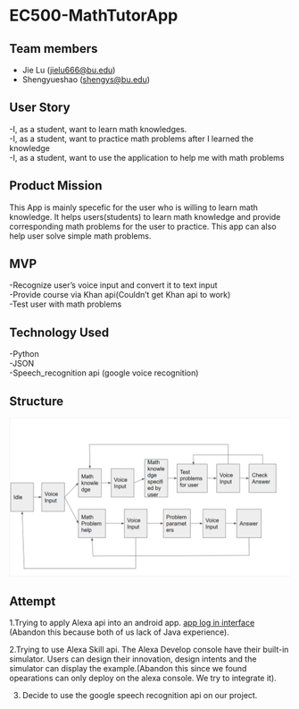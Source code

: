 # EC500-MathTutorApp
## Team members
- Jie Lu (jielu666@bu.edu)
- Shengyueshao (shengys@bu.edu)

## User Story
-I, as a student, want to learn math knowledges.<br/>
-I, as a student, want to practice math problems after I learned the knowledge<br/>
-I, as a student, want to use the application to help me with math problems<br/>

## Product Mission
This App is mainly specefic for the user who is willing to learn math knowledge. It helps users(students) to learn math knowledge and provide corresponding math problems for the user to practice. This app can also help user solve simple math problems.

## MVP
-Recognize user’s voice input and convert it to text input<br/>
-Provide course via Khan api(Couldn’t get Khan api to work)<br/>
-Test user with math problems<br/>


## Technology Used
-Python<br/>
-JSON<br/>
-Speech_recognition api (google voice recognition)<br/>

## Structure
<img src = "math/structure.png"></br>

## Attempt
1.Trying to apply Alexa api into an android app. 
<a href="https://github.com/EC500-MathTutorTeam/EC500-MathTutorApp/tree/login_with_amazon_branch">app log in interface</a> (Abandon this because both of us lack of Java experience).

2.Trying to use Alexa Skill api. The Alexa Develop console have their built-in simulator. Users can design their innovation, design intents and the simulator can display the example.(Abandon this since we found opearations can only deploy on the alexa console. We try to integrate it).

3. Decide to use the google speech recognition api on our project.




